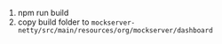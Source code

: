 1. npm run build
1. copy build folder to `mockserver-netty/src/main/resources/org/mockserver/dashboard`